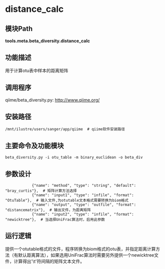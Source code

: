 distance_calc
==========================

模块Path
-----------

**tools.meta.beta_diversity.distance_calc**

功能描述
-----------------------------------

用于计算otu表中样本的距离矩阵

调用程序
-----------------------------------

qiime/beta_diversity.py: http://www.qiime.org/

安装路径
-----------------------------------

`/mnt/ilustre/users/sanger/app/qiime  # qiime软件安装路径`



主要命令及功能模块
-----------------------------------

```
beta_diversity.py -i otu_table -m binary_euclidean -o beta_div
```

参数设计
-----------------------------------

```
            {"name": "method", "type": "string", "default": "bray_curtis"},  # 矩阵计算方法选择
            {"name": "input1", "type": "infile", "format": "OtuTable"},  # 输入文件,为otutable文本格式需要转换为biom格式
            {"name": "output", "type": "outfile", "format": "distancematrix"},  # 输出文件，为距离矩阵
            {"name": "input2", "type": "infile", "format": "newicktree"},  # 当选择UniFrac算法时，启用此参数
```

运行逻辑
-----------------------------------

提供一个otutable格式的文件，程序转换为biom格式的otu表，并指定距离计算方法（有默认距离算法），如果选用UniFrac算法时需要另外提供一个newicktree文件，计算得出'\t'符间隔的矩阵文本文件。
